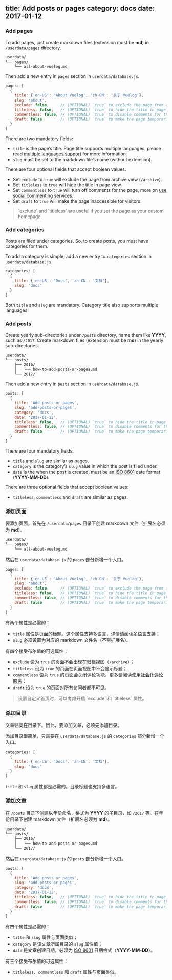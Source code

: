 title: Add posts or pages
category: docs
date: 2017-01-12
------------------------------------
<!-- en-US:+ -->

### Add pages

To add pages, just create markdown files (extension must be **md**) in `/userdata/pages` directory.

```bash
userdata/
└── pages/
    └── all-about-vuelog.md
```

Then add a new entry in `pages` section in `userdata/database.js`.

```js
pages: [
  {
    title: {'en-US': 'About Vuelog', 'zh-CN': '关于 Vuelog'},
    slug: 'about',
    exclude: false,     // (OPTIONAL) `true` to exclude the page from archive view
    titleless: false,   // (OPTIONAL) `true` to hide the title in page view
    commentless: false, // (OPTIONAL) `true` to disable comments for the page
    draft: false        // (OPTIONAL) `true` to make the page temporarily inaccessible
  }
]
```

There are two mandatory fields:

- `title` is the page’s title. Page title supports multiple languages, please read [multiple languages support](#/blog/docs/2017/multiple-languages-support) for more information.
- `slug` must be set to the markdown file’s name (without extension).

There are four optional fields that accept boolean values:

- Set `exclude` to `true` will exclude the page from archive view (`/archive`).
- Set `titleless` to `true` will hide the title in page view.
- Set `commentless` to `true` will turn off comments for the page, more on [use social commenting services](#/blog/docs/2017/use-social-commenting-services).
- Set `draft` to `true` will make the page inaccessible for visitors.

<blockquote class="tip">
  <p>`exclude` and `titleless` are useful if you set the page as your custom homepage.</p>
</blockquote>

### Add categories

Posts are filed under categories. So, to create posts, you must have categories for them.

To add a category is simple, add a new entry to `categories` section in `userdata/database.js`.

```js
categories: [
  {
    title: {'en-US': 'Docs', 'zh-CN': '文档'},
    slug: 'docs'
  }
]
```

Both `title` and `slug` are mandatory. Category title also supports multiple languages.

### Add posts

Create yearly sub-directories under `/posts` directory, name them like **YYYY**, such as `/2017`. Create markdown files (extension must be **md**) in the yearly sub-directories.

```bash
userdata/
└── posts/
    ├── 2016/
    │   └── how-to-add-posts-or-pages.md
    └── 2017/
```

Then add a new entry in `posts` section in `userdata/database.js`.

```js
posts: [
  {
    title: 'Add posts or pages',
    slug: 'add-posts-or-pages',
    category: 'docs',
    date: '2017-01-12',
    titleless: false,   // (OPTIONAL) `true` to hide the title in page view
    commentless: false, // (OPTIONAL) `true` to disable comments for the page
    draft: false        // (OPTIONAL) `true` to make the page temporarily inaccessible
  }
]
```

There are four mandatory fields:

- `title` and `slug` are similar as pages.
- `category` is the category’s `slug` value in which the post is filed under.
- `date` is the when the post is created, must be an [ISO 8601](http://www.iso.org/iso/home/standards/iso8601.htm) date format (**YYYY-MM-DD**).

There are three optional fields that accept boolean values:

- `titleless`, `commentless` and `draft` are similar as pages.

<!-- en-US:- -->

<!-- zh-CN:+ -->

### 添加页面

要添加页面，首先在 `/userdata/pages` 目录下创建 markdown 文件（扩展名必须为 **md**）。

```bash
userdata/
└── pages/
    └── all-about-vuelog.md
```

然后在 `userdata/database.js` 的 `pages` 部分新增一个入口。

```js
pages: [
  {
    title: {'en-US': 'About Vuelog', 'zh-CN': '关于 Vuelog'},
    slug: 'about',
    exclude: false,     // (OPTIONAL) `true` to exclude the page from archive view
    titleless: false,   // (OPTIONAL) `true` to hide the title in page view
    commentless: false, // (OPTIONAL) `true` to disable comments for the page
    draft: false        // (OPTIONAL) `true` to make the page temporarily inaccessible
  }
]
```

有两个属性是必需的：

- `title` 属性是页面的标题。这个属性支持多语言，详情请阅读[多语言支持](#/blog/docs/2017/multiple-languages-support)；
- `slug` 必须设置为对应的 markdown 文件名（不带扩展名）。

有四个接受布尔值的可选属性：

- `exclude` 设为 `true` 的页面不会出现在归档视图（`/archive`）；
- `titleless` 设为 `true` 的页面在页面视图中不会显示标题；
- `commentless` 设为 `true` 的页面会关闭评论功能，更多请阅读[使用社会化评论服务](#/blog/docs/2017/use-social-commenting-services)；
- `draft` 设为 `true` 的页面对所有访问者都不可见。

<blockquote class="tip">
  <p>设置自定义首页时，可以考虑开启 `exclude` 和 `titleless` 属性。</p>
</blockquote>

### 添加目录

文章归类在目录下。因此，要添加文章，必须先添加目录。

添加目录很简单，只需要在 `userdata/database.js` 的 `categories` 部分新增一个入口。

```js
categories: [
  {
    title: {'en-US': 'Docs', 'zh-CN': '文档'},
    slug: 'docs'
  }
]
```

`title` 和 `slug` 属性都是必需的。目录标题也支持多语言。

### 添加文章

在 `/posts` 目录下创建以年份命名，格式为 **YYYY** 的子目录，如 `/2017` 等。在年份目录下创建 markdown 文件（扩展名必须为 **md**）。

```bash
userdata/
└── posts/
    ├── 2016/
    │   └── how-to-add-posts-or-pages.md
    └── 2017/
```

然后在 `userdata/database.js` 的 `posts` 部分新增一个入口。

```js
posts: [
  {
    title: 'Add posts or pages',
    slug: 'add-posts-or-pages',
    category: 'docs',
    date: '2017-01-12',
    titleless: false,   // (OPTIONAL) `true` to hide the title in page view
    commentless: false, // (OPTIONAL) `true` to disable comments for the page
    draft: false        // (OPTIONAL) `true` to make the page temporarily inaccessible
  }
]
```

有四个属性是必需的：

- `title` 和 `slug` 属性与页面类似；
- `category` 是该文章所属目录的 `slug` 属性值；
- `date` 是文章创建日期，必须为 [ISO 8601](http://www.iso.org/iso/home/standards/iso8601.htm) 日期格式（**YYYY-MM-DD**）。

有三个接受布尔值的可选属性：

- `titleless`、`commentless` 和 `draft` 属性与页面类似。

<!-- zh-CN:- -->
